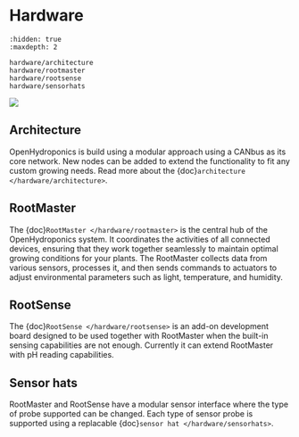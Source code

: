 # Hardware

```{toctree}
:hidden: true
:maxdepth: 2

hardware/architecture
hardware/rootmaster
hardware/rootsense
hardware/sensorhats
```

<a href="https://lectronz.com/stores/mickeprag" alt="Buy it on Lectronz" target="_blank"><img src="https://lectronz-images.b-cdn.net/static/badges/buy-it-on-lectronz-small.png" /></a>

## Architecture

OpenHydroponics is build using a modular approach using a CANbus as its core network. New nodes can be added to extend the functionality to fit any custom growing needs. Read more about the {doc}`architecture </hardware/architecture>`.

## RootMaster

The {doc}`RootMaster </hardware/rootmaster>` is the central hub of the OpenHydroponics system. It coordinates the activities of all connected devices, ensuring that they work together seamlessly to maintain optimal growing conditions for your plants. The RootMaster collects data from various sensors, processes it, and then sends commands to actuators to adjust environmental parameters such as light, temperature, and humidity.

## RootSense

The {doc}`RootSense </hardware/rootsense>` is an add-on development board designed to be used together with RootMaster when the built-in sensing capabilities are not enough. Currently it can extend RootMaster with pH reading capabilities.

## Sensor hats

RootMaster and RootSense have a modular sensor interface where the type of probe supported can be changed. Each type of sensor probe is supported using a replacable {doc}`sensor hat </hardware/sensorhats>`.
